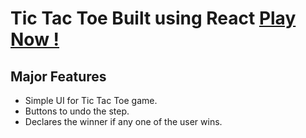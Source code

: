 # Tic Tac Toe Built using React <a href="https://9yogesh9.github.io/react_tic-tac-toe/" target="_blank">Play Now !</a>

<h2>Major Features</h2>
<ul>
<li>Simple UI for Tic Tac Toe game.</li>
<li>Buttons to undo the step.</li>
<li>Declares the winner if any one of the user wins.</li>
</ul>
